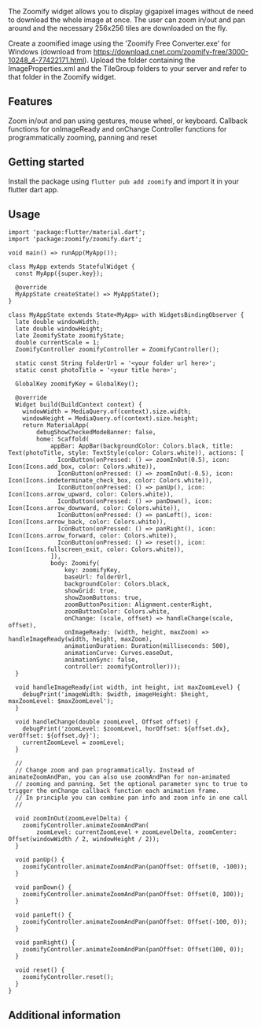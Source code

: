 The Zoomify widget allows you to display gigapixel images without de need to 
download the whole image at once. The user can zoom in/out and pan around and
the necessary 256x256 tiles are downloaded on the fly.

Create a zoomified image using the 'Zoomify Free Converter.exe' for Windows (download from
https://download.cnet.com/zoomify-free/3000-10248_4-77422171.html).
Upload the folder containing the ImageProperties.xml and the TileGroup folders 
to your server and refer to that folder in the Zoomify widget.

## Features

Zoom in/out and pan using gestures, mouse wheel, or keyboard.
Callback functions for onImageReady and onChange
Controller functions for programmatically zooming, panning and reset

## Getting started

Install the package using `flutter pub add zoomify` and import it in your flutter dart app.

## Usage

	import 'package:flutter/material.dart';
	import 'package:zoomify/zoomify.dart';

	void main() => runApp(MyApp());

	class MyApp extends StatefulWidget {
	  const MyApp({super.key});

	  @override
	  MyAppState createState() => MyAppState();
	}

	class MyAppState extends State<MyApp> with WidgetsBindingObserver {
	  late double windowWidth;
	  late double windowHeight;
	  late ZoomifyState zoomifyState;
	  double currentScale = 1;
      ZoomifyController zoomifyController = ZoomifyController();

	  static const String folderUrl = '<your folder url here>';
	  static const photoTitle = '<your title here>';

	  GlobalKey zoomifyKey = GlobalKey();

	  @override
	  Widget build(BuildContext context) {
		windowWidth = MediaQuery.of(context).size.width;
		windowHeight = MediaQuery.of(context).size.height;
		return MaterialApp(
			debugShowCheckedModeBanner: false,
			home: Scaffold(
				appBar: AppBar(backgroundColor: Colors.black, title: Text(photoTitle, style: TextStyle(color: Colors.white)), actions: [
				  IconButton(onPressed: () => zoomInOut(0.5), icon: Icon(Icons.add_box, color: Colors.white)),
				  IconButton(onPressed: () => zoomInOut(-0.5), icon: Icon(Icons.indeterminate_check_box, color: Colors.white)),
				  IconButton(onPressed: () => panUp(), icon: Icon(Icons.arrow_upward, color: Colors.white)),
				  IconButton(onPressed: () => panDown(), icon: Icon(Icons.arrow_downward, color: Colors.white)),
				  IconButton(onPressed: () => panLeft(), icon: Icon(Icons.arrow_back, color: Colors.white)),
				  IconButton(onPressed: () => panRight(), icon: Icon(Icons.arrow_forward, color: Colors.white)),
				  IconButton(onPressed: () => reset(), icon: Icon(Icons.fullscreen_exit, color: Colors.white)),
				]),
				body: Zoomify(
					key: zoomifyKey,
					baseUrl: folderUrl,
					backgroundColor: Colors.black,
					showGrid: true,
					showZoomButtons: true,
					zoomButtonPosition: Alignment.centerRight,
					zoomButtonColor: Colors.white,
					onChange: (scale, offset) => handleChange(scale, offset),
					onImageReady: (width, height, maxZoom) => handleImageReady(width, height, maxZoom),
					animationDuration: Duration(milliseconds: 500),
					animationCurve: Curves.easeOut,
                    animationSync: false,
					controller: zoomifyController)));
	  }

	  void handleImageReady(int width, int height, int maxZoomLevel) {
		debugPrint('imageWidth: $width, imageHeight: $height, maxZoomLevel: $maxZoomLevel');
	  }

	  void handleChange(double zoomLevel, Offset offset) {
		debugPrint('zoomLevel: $zoomLevel, horOffset: ${offset.dx}, verOffset: ${offset.dy}');
		currentZoomLevel = zoomLevel;
	  }

	  //
	  // Change zoom and pan programmatically. Instead of animateZoomAndPan, you can also use zoomAndPan for non-animated
	  // zooming and panning. Set the optional parameter sync to true to trigger the onChange callback function each animation frame.
	  // In principle you can combine pan info and zoom info in one call
	  //

	  void zoomInOut(zoomLevelDelta) {
		zoomifyController.animateZoomAndPan(
			zoomLevel: currentZoomLevel + zoomLevelDelta, zoomCenter: Offset(windowWidth / 2, windowHeight / 2));
	  }

	  void panUp() {
		zoomifyController.animateZoomAndPan(panOffset: Offset(0, -100));
	  }

	  void panDown() {
		zoomifyController.animateZoomAndPan(panOffset: Offset(0, 100));
	  }

	  void panLeft() {
		zoomifyController.animateZoomAndPan(panOffset: Offset(-100, 0));
	  }

	  void panRight() {
		zoomifyController.animateZoomAndPan(panOffset: Offset(100, 0));
	  }

	  void reset() {
		zoomifyController.reset();
	  }
	}

## Additional information


